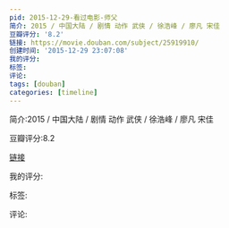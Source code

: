```yaml
---
pid: 2015-12-29-看过电影-师父
简介: 2015 / 中国大陆 / 剧情 动作 武侠 / 徐浩峰 / 廖凡 宋佳
豆瓣评分: '8.2'
链接: https://movie.douban.com/subject/25919910/
创建时间: '2015-12-29 23:07:08'
我的评分:
标签:
评论:
tags: [douban]
categories: [timeline]
---
```

简介:2015 / 中国大陆 / 剧情 动作 武侠 / 徐浩峰 / 廖凡 宋佳

豆瓣评分:8.2

[链接](https://movie.douban.com/subject/25919910/)

我的评分:

标签:

评论:

